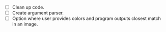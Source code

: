 - [ ] Clean up code.
- [ ] Create argument parser.
- [ ] Option where user provides colors and program outputs closest match in an image.
